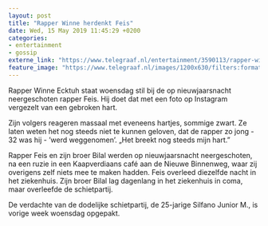 ```yaml
---
layout: post
title: "Rapper Winne herdenkt Feis"
date: Wed, 15 May 2019 11:45:29 +0200
categories: 
- entertainment 
- gossip 
externe_link: "https://www.telegraaf.nl/entertainment/3590113/rapper-winne-herdenkt-feis"
feature_image: "https://www.telegraaf.nl/images/1200x630/filters:format(jpeg):quality(80)/cdn-kiosk-api.telegraaf.nl/2cf3f258-76f6-11e9-b1c7-02d2fb1aa1d7.jpg"
---
```


<p class="intro">Rapper Winne Ecktuh staat woensdag stil bij de op nieuwjaarsnacht neergeschoten rapper Feis. Hij doet dat met een foto op Instagram vergezelt van een gebroken hart.</p> <p>Zijn volgers reageren massaal met eveneens hartjes, sommige zwart. Ze laten weten het nog steeds niet te kunnen geloven, dat de rapper zo jong - 32 was hij - ’werd weggenomen’. „Het breekt nog steeds mijn hart.”</p><p>Rapper Feis en zijn broer Bilal werden op nieuwjaarsnacht neergeschoten, na een ruzie in een Kaapverdiaans café aan de Nieuwe Binnenweg, waar zij overigens zelf niets mee te maken hadden. Feis overleed diezelfde nacht in het ziekenhuis. Zijn broer Bilal lag dagenlang in het ziekenhuis in coma, maar overleefde de schietpartij.</p><p>De verdachte van de dodelijke schietpartij, de 25-jarige Silfano Junior M., is vorige week woensdag opgepakt.</p>
